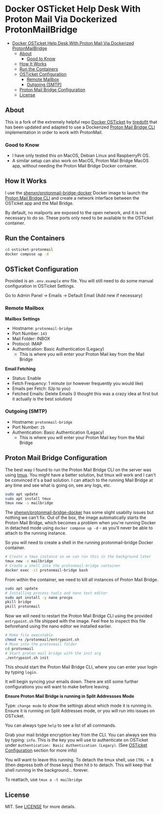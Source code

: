 # Docker OSTicket Help Desk With Proton Mail Via Dockerized ProtonMailBridge


- [Docker OSTicket Help Desk With Proton Mail Via Dockerized ProtonMailBridge](#docker-osticket-help-desk-with-proton-mail-via-dockerized-protonmailbridge)
	- [About](#about)
		- [Good to Know](#good-to-know)
	- [How It Works](#how-it-works)
	- [Run the Containers](#run-the-containers)
	- [OSTicket Configuration](#osticket-configuration)
		- [Remote Mailbox](#remote-mailbox)
		- [Outgoing (SMTP)](#outgoing-smtp)
	- [Proton Mail Bridge Configuration](#proton-mail-bridge-configuration)
	- [License](#license)


## About
This is a fork of the extremely helpful repo [Docker OSTicket](https://github.com/tiredofit/docker-osticket) by [tiredofit](https://github.com/tiredofit) that has been updated and adapted to use a Dockerized [Proton Mail Bridge CLI](https://proton.me/support/bridge-cli-guide) implementation in order to work with ProtonMail.

### Good to Know
- I have only tested this on MacOS, Debian Linux and RaspberryPi OS. 
- A similar setup can also work on MacOS, Proton Mail Bridge MacOS app, without needing the Proton Mail Bridge Docker container.

## How It Works
I use the [shenxn/protonmail-bridge-docker](https://github.com/shenxn/protonmail-bridge-docker) Docker image to launch the [Proton Mail Bridge CLI](https://proton.me/support/bridge-cli-guide) and create a network interface between the OSTicket app and the Mail Bridge.

By default, no mailports are exposed to the open network, and it is not necessary to do so. These ports only need to be available to the 
OSTicket container. 

## Run the Containers
```sh
cd osticket-protonmail
docker compose up -d
```

## OSTicket Configuration
Provided is an `.env.example` env file. You will still need to do some manual configuration in OSTicket Settings.

Go to Admin Panel -> Emails -> Default Email (Add new if necessary)

### Remote Mailbox
**Mailbox Settings**
- Hostname:	`protonmail-bridge`
- Port Number: `143`
- Mail Folder: INBOX
- Protocol: IMAP
- Authentication: Basic Authentication (Legacy)
  - This is where you will enter your Proton Mail key from the Mail Bridge

**Email Fetching**
- Status: Enable
- Fetch Frequency: 1 minute (or however frequently you would like)
- Emails per Fetch: (Up to you)
- Fetched Emails: Delete Emails (I thought this was a crazy idea at first but it actually is the best solution)


### Outgoing (SMTP)
- Hostname:	`protonmail-bridge`
- Port Number: `25`
- Authentication: Basic Authentication (Legacy)
  - This is where you will enter your Proton Mail key from the Mail Bridge

## Proton Mail Bridge Configuration
The best way I found to run the Proton Mail Bridge CLI on the server was using [tmux](https://github.com/tmux/tmux/wiki). You might have a better solution, but tmux will work and I can't be convinced it's a bad solution. I can attach to the running Mail Bridge at any time and see what is going on, see any logs, etc. 

```sh
sudo apt update
sudo apt install tmux
tmux new -s mailbridge
```

The [shenxn/protonmail-bridge-docker](https://github.com/shenxn/protonmail-bridge-docker) has some slight usabilty issues but nothing we can't fix. Out of the box, the image automatically starts the Proton Mail Bridge, which becomes a problem when you're running Docker in detached mode using `docker compose up -d` - as you'll never be able to attach to the running instance. 

So you will need to create a shell in the running protonmail-bridge Docker container.
```sh
# Create a tmux instance so we can run this in the background later
tmux new -s mailbridge
# Create a shell into the protonmail-bridge container
docker exec -it protonmail-bridge bash
```

From within the container, we need to kill all instances of Proton Mail Bridge.
```sh
sudo apt update
# Installing process tools and nano text editor 
sudo apt install -y nano procps
pkill bridge 
pkill protonmail
```

Now we will need to restart the Proton Mail Bridge CLI using the provided `entrypoint.sh` file shipped with the image. Feel free to inspect this file beforehand using the nano editor we installed earlier.
```sh
# Make file executable
chmod +x /protonmail/entrypoint.sh
# Move into the protonmail folder
cd protonmail
# Start proton mail bridge with the init arg
./entrypoint.sh init
```

This should start the Proton Mail Bridge CLI, where you can enter your login by typing `login`.

It will begin syncing your emails down. There are still some further configurations you will want to make before leaving.

**Ensure Proton Mail Bridge is running in Split Addressses Mode**

Type: `change mode` to show the settings about which mode it is running in. Ensure it is running on Split Addresses mode, or you will run into issues on OSTicket. 

You can always type `help` to see a list of all commands.

Grab your mail bridge encryption key from the CLI. You can always see this by typing: `info`. This is the key you will use to authenticate on OSTicket under `Authentication: Basic Authentication (Legacy)`. (See [OSTicket Configuration](#osticket-configuration) section for more info)

You will want to leave this running. To detach the tmux shell, use `CTRL + B` (then depress both of those keys) then hit `D` to detach. This will keep that shell running in the background... forever.

To reattach, use `tmux a -t mailbridge`


## License
MIT. See [LICENSE](LICENSE) for more details.
